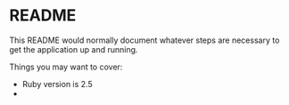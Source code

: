# README

This README would normally document whatever steps are necessary to get the
application up and running.

Things you may want to cover:

* Ruby version is  2.5
* 
